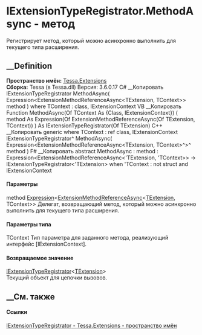 # IExtensionTypeRegistrator<TExtension>.MethodAsync<TContext> \- метод
Регистрирует метод, который можно асинхронно выполнить для текущего типа
расширения.
##  __Definition
 **Пространство имён:** [Tessa.Extensions](N_Tessa_Extensions.htm)  
 **Сборка:** Tessa (в Tessa.dll) Версия: 3.6.0.17
C# __Копировать
     IExtensionTypeRegistrator<TExtension> MethodAsync<TContext>(
    	Expression<ExtensionMethodReferenceAsync<TExtension, TContext>> method
    )
    where TContext : class, IExtensionContext
VB __Копировать
     Function MethodAsync(Of TContext As {Class, IExtensionContext}) ( 
    	method As Expression(Of ExtensionMethodReferenceAsync(Of TExtension, TContext))
    ) As IExtensionTypeRegistrator(Of TExtension)
C++ __Копировать
    generic<typename TContext>
    where TContext : ref class, IExtensionContext
    IExtensionTypeRegistrator<TExtension>^ MethodAsync(
    	Expression<ExtensionMethodReferenceAsync<TExtension, TContext>^>^ method
    )
F# __Копировать
     abstract MethodAsync : 
            method : Expression<ExtensionMethodReferenceAsync<'TExtension, 'TContext>> -> IExtensionTypeRegistrator<'TExtension>  when 'TContext : not struct and IExtensionContext
#### Параметры
method
[Expression](https://learn.microsoft.com/dotnet/api/system.linq.expressions.expression-1)<[ExtensionMethodReferenceAsync](T_Tessa_Extensions_ExtensionMethodReferenceAsync_2.htm)<[TExtension](T_Tessa_Extensions_IExtensionTypeRegistrator_1.htm),
TContext>>
    Делегат, возвращающий метод, который можно асинхронно выполнить для текущего типа расширения.
#### Параметры типа
TContext
     Тип параметра для заданного метода, реализующий интерфейс [IExtensionContext]. 
#### Возвращаемое значение
[IExtensionTypeRegistrator](T_Tessa_Extensions_IExtensionTypeRegistrator_1.htm)<[TExtension](T_Tessa_Extensions_IExtensionTypeRegistrator_1.htm)>  
Текущий объект для цепочки вызовов.
##  __См. также
#### Ссылки
[IExtensionTypeRegistrator<TExtension> \-
](T_Tessa_Extensions_IExtensionTypeRegistrator_1.htm)
[Tessa.Extensions - пространство имён](N_Tessa_Extensions.htm)
